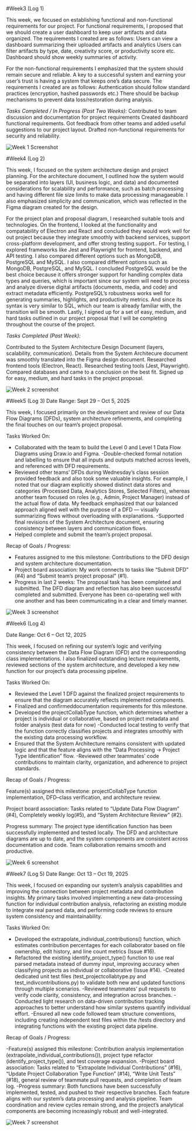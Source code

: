 #Week3 (Log 1)

This week, we focused on establishing functional and non-functional requirements for our project. For functional requirements, I proposed that we should create a user dashboard to keep user artifacts and data organized. The requirements I created are as follows: 
Users can view a dashboard summarizing their uploaded artifacts and analytics
 Users can filter artifacts by type, date, creativity score, or productivity score etc. 
Dashboard should show weekly summaries of activity. 

For the non-functional requirements I emphasized that the system should remain secure and reliable. A key to a successful system and earning your user’s trust is having a system that keeps one’s data secure. The requirements I created are as follows: 
Authentication should follow standard practices (encryption, hashed passwords etc.)
 There should be backup mechanisms to prevent data loss/restoration during analysis.

*Tasks Completed / In Progress (Past Two Weeks):*
Contributed to team discussion and documentation for project requirements
Created dashboard functional requirements.
Got feedback from other teams and added useful suggestions to our project layout.
Drafted non-functional requirements for security and reliability.

![Week 1 Screenshot](./weeklytasks-images/week1-screenshot.png)

#Week4 (Log 2)

This week, I focused on the system architecture design and project planning. For the architecture document, I outlined how the system would be separated into layers (UI, business logic, and data) and documented considerations for scalability and performance, such as batch processing and having different file size limits to make data processing managaeable. I also emphasized simplicity and communication, which was reflected in the Figma diagram created for the design.

For the project plan and proposal diagram, I researched suitable tools and technologies. On the frontend, I looked at the functionality and compatability of Electron and React and concluded they would work well for out project because they integrate smoothly with backend services, support cross-platform development, and offer strong testing support.. For testing, I explored frameworks like Jest and Playwright for frontend, backend, and API testing. I also compared  different options such as MongoDB, PostgreSQL and MySQL.  I also compared different options such as MongoDB, PostgreSQL, and MySQL. I concluded PostgreSQL would be the best choice because it offers stronger support for handling complex data types and queries, which is important since our system will need to process and analyze diverse digital artifacts (documents, media, and code) and extract metadata efficiently. PostgreSQL’s robustness works well for generating summaries, highlights, and productivity metrics. And since its syntax is very similar to SQL, which our team is already familiar with, the transition will be smooth. Lastly, I signed up for a set of easy, medium, and hard tasks outlined in our project proposal that I will be completing throughout the course of the project.

*Tasks Completed (Past Week):*

Contributed to the System Architecture Design Document (layers, scalability, communication).
Details from the System Architecure document was smoothly translated into the Figma design document. 
Researched frontend tools (Electron, React).
Researched testing tools (Jest, Playwright).
Compared databases and came to a conclusion on the best fit.
Signed up for easy, medium, and hard tasks in the project proposal.

![Week 2 screenshot](./weeklytasks-images/week2-screenshot.png)

#Week5 (Log 3)
Date Range: Sept 29 – Oct 5, 2025

This week, I focused primarily on the development and review of our Data Flow Diagrams (DFDs), system architecture refinements, and completing the final touches on our team’s project proposal.

Tasks Worked On:
- Collaborated with the team to build the Level 0 and Level 1 Data Flow Diagrams using Draw.io and Figma.
-Double-checked formal notation and labelling to ensure that all inputs and outputs matched across levels, and referenced with DFD requirements.
- Reviewed other teams’ DFDs during Wednesday’s class session provided feedback and also took some valuable insights. For example, I noted that our diagram explicitly showed distinct data stores and categories (Processed Data, Analytics Stores, Selected Filters), whereas another team focused on roles (e.g., Admin, Project Manager) instead of the actual flow of data. My feedback emphasized that our balanced approach aligned well with the purpose of a DFD — visually summarizing flows without overloading with explanations.
-Supported final revisions of the System Architecture document, ensuring consistency between layers and communication flows.
- Helped complete and submit the team’s project proposal.

Recap of Goals / Progress:
- Features assigned to me this milestone: Contributions to the DFD design and system architecture documentation.
- Project board association: My work connects to tasks like “Submit DFD” (#4) and “Submit team’s project proposal” (#1).
- Progress in last 2 weeks: The proposal task has been completed and submitted. The DFD diagram and reflection has also been successful completed and submitted. Everyone has been co-operating well with one another and has been communicating in a clear and timely manner.

![Week 3 screenshot](./weeklytasks-images/week3-screenshot.png)


#Week6 (Log 4)

Date Range: Oct 6 – Oct 12, 2025

This week, I focused on refining our system’s logic and verifying consistency between the Data Flow Diagram (DFD) and the corresponding class implementations. I also finalized outstanding lecture requirements, reviewed sections of the system architecture, and developed a key new function for our project’s data processing pipeline.

Tasks Worked On:

- Reviewed the Level 1 DFD against the finalized project requirements to ensure that the diagram accurately reflects implemented components.
- Finalized and confirmeddocumentation requirements for this milestone.
- Developed the projectCollabType function, which determines whether a project is individual or collaborative, based on project metadata and folder analysis (test data for now)
-Conducted local testing to verify that the function correctly classifies projects and integrates smoothly with the existing data processing workflow.
- Ensured that the System Architecture remains consistent with updated logic and that the feature aligns with the “Data Processing → Project Type Identification” flow.
-Reviewed other teammates’ code contributions to maintain clarity, organization, and adherence to project standards.

Recap of Goals / Progress:

Feature(s) assigned this milestone: projectCollabType function implementation, DFD–class verification, and architecture review.

Project board association: Tasks related to “Update Data Flow Diagram” (#4), Completely weekly log(#5), and “System Architecture Review” (#2).

Progress summary: The project type identification function has been successfully implemented and tested locally. The DFD and architecture diagrams are up to date, and the system components are consistent across documentation and code. Team collaboration remains smooth and productive.


![Week  6 screenshot](./weeklytasks-images/week4-screenshot.png)


#Week7 (Log 5)
Date Range: Oct 13 – Oct 19, 2025

This week, I focused on expanding our system’s analysis capabilities and improving the connection between project metadata and contribution insights. My primary tasks involved implementing a new data-processing function for individual contribution analysis, refactoring an existing module to integrate real parsed data, and performing code reviews to ensure system consistency and maintainability.

Tasks Worked On:

- Developed the extrapolate_individual_contributions() function, which estimates contribution percentages for each collaborator based on file ownership, edit history, and line count metrics (Issue #16).
- Refactored the existing identify_project_type() function to use real parsed metadata instead of dummy input, improving accuracy when classifying projects as individual or collaborative (Issue #14).
-Created dedicated unit test files (test_projectcollabtype.py and test_indivcontributions.py) to validate both new and updated functions through multiple scenarios.
-Reviewed teammates’ pull requests to verify code clarity, consistency, and integration across branches.
-Conducted light research on data-driven contribution tracking approaches to better understand how similar systems quantify individual effort.
-Ensured all new code followed team structure conventions, including creating independent test files within the /tests directory and integrating functions with the existing project data pipeline.

Recap of Goals / Progress:

-Feature(s) assigned this milestone: Contribution analysis implementation (extrapolate_individual_contributions()), project type refactor (identify_project_type()), and test coverage expansion.
-Project board association: Tasks related to “Extrapolate Individual Contributions” (#16), “Update Project Collaboration Type Function” (#14), “Write Unit Tests” (#18), general review of teammate pull requests, and completion of team log.
-Progress summary: Both functions have been successfully implemented, tested, and pushed to their respective branches. Each feature aligns with our system’s data processing and analysis pipeline. Team coordination and review cycles remain strong, and the project’s analytical components are becoming increasingly robust and well-integrated.

![Week 7 screenshot](./weeklytasks-images/week7-screenshot.png)